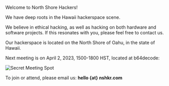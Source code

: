 Welcome to North Shore Hackers!
  
We have deep roots in the Hawaii hackerspace scene.

We believe in ethical hacking, as well as hacking on both hardware and software projects.
If this resonates with you, please feel free to contact us.

Our hackerspace is located on the North Shore of Oahu, in the state of Hawaii.

Next meeting is on April 2, 2023, 1500-1800 HST, located at b64decode:

![Secret Meeting Spot](/nshkr-location-b64.png)
  
To join or attend, please email us: **hello {at} nshkr.com**